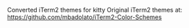 Converted iTerm2 themes for kitty
Original iTerm2 themes at: https://github.com/mbadolato/iTerm2-Color-Schemes
